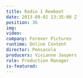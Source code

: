 ```yaml
---
title: Radio 1 Reeboot
date: 2013-09-02 13:35:00 Z
position: 36
img: 
video: 
company: Forever Pictures
runtime: Online Content
director: Pensacola
producers: Vivianne Jaspers
role: Production Manager
is-featured: 
---
```


